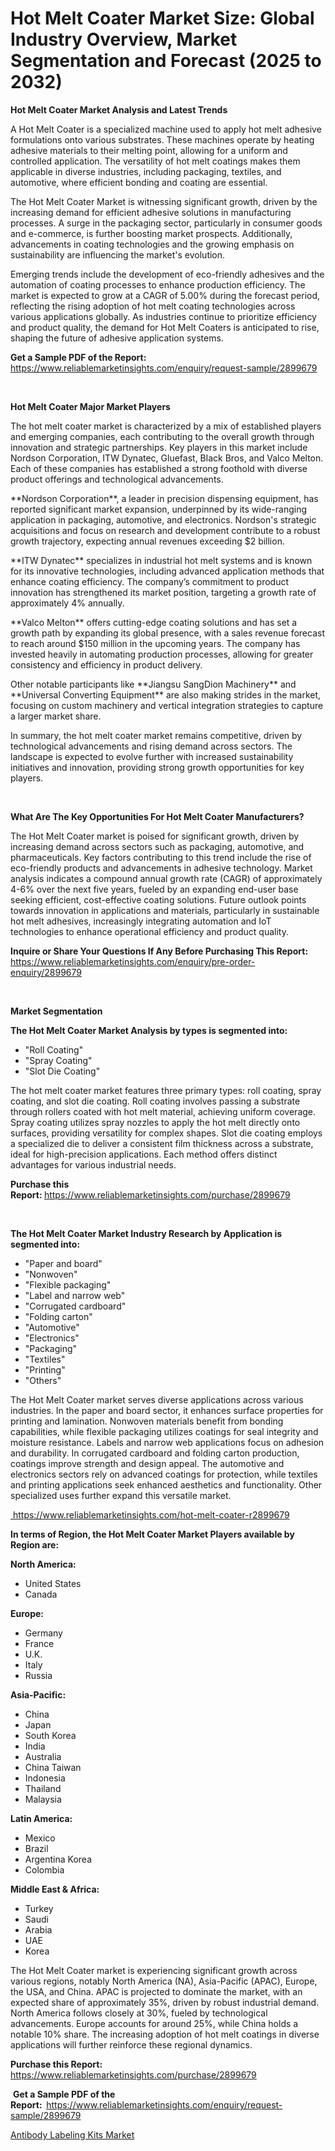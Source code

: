 <p><h1>Hot Melt Coater Market Size: Global Industry Overview, Market Segmentation and Forecast (2025 to 2032)</h1></p><p><strong>Hot Melt Coater Market Analysis and Latest Trends</strong></p>
<p><p>A Hot Melt Coater is a specialized machine used to apply hot melt adhesive formulations onto various substrates. These machines operate by heating adhesive materials to their melting point, allowing for a uniform and controlled application. The versatility of hot melt coatings makes them applicable in diverse industries, including packaging, textiles, and automotive, where efficient bonding and coating are essential. </p><p>The Hot Melt Coater Market is witnessing significant growth, driven by the increasing demand for efficient adhesive solutions in manufacturing processes. A surge in the packaging sector, particularly in consumer goods and e-commerce, is further boosting market prospects. Additionally, advancements in coating technologies and the growing emphasis on sustainability are influencing the market's evolution.</p><p>Emerging trends include the development of eco-friendly adhesives and the automation of coating processes to enhance production efficiency. The market is expected to grow at a CAGR of 5.00% during the forecast period, reflecting the rising adoption of hot melt coating technologies across various applications globally. As industries continue to prioritize efficiency and product quality, the demand for Hot Melt Coaters is anticipated to rise, shaping the future of adhesive application systems.</p></p>
<p><strong>Get a Sample PDF of the Report:&nbsp;</strong> <a href="https://www.reliablemarketinsights.com/enquiry/request-sample/2899679?utm_campaign=2639&utm_medium=2&utm_source=Github&utm_content=ia&utm_term=16032025&utm_id=hot-melt-coater">https://www.reliablemarketinsights.com/enquiry/request-sample/2899679</a></p>
<p>&nbsp;</p>
<p><strong>Hot Melt Coater Major Market Players</strong></p>
<p><p>The hot melt coater market is characterized by a mix of established players and emerging companies, each contributing to the overall growth through innovation and strategic partnerships. Key players in this market include Nordson Corporation, ITW Dynatec, Gluefast, Black Bros, and Valco Melton. Each of these companies has established a strong foothold with diverse product offerings and technological advancements.</p><p>**Nordson Corporation**, a leader in precision dispensing equipment, has reported significant market expansion, underpinned by its wide-ranging application in packaging, automotive, and electronics. Nordson's strategic acquisitions and focus on research and development contribute to a robust growth trajectory, expecting annual revenues exceeding $2 billion.</p><p>**ITW Dynatec** specializes in industrial hot melt systems and is known for its innovative technologies, including advanced application methods that enhance coating efficiency. The company’s commitment to product innovation has strengthened its market position, targeting a growth rate of approximately 4% annually.</p><p>**Valco Melton** offers cutting-edge coating solutions and has set a growth path by expanding its global presence, with a sales revenue forecast to reach around $150 million in the upcoming years. The company has invested heavily in automating production processes, allowing for greater consistency and efficiency in product delivery.</p><p>Other notable participants like **Jiangsu SangDion Machinery** and **Universal Converting Equipment** are also making strides in the market, focusing on custom machinery and vertical integration strategies to capture a larger market share.</p><p>In summary, the hot melt coater market remains competitive, driven by technological advancements and rising demand across sectors. The landscape is expected to evolve further with increased sustainability initiatives and innovation, providing strong growth opportunities for key players.</p></p>
<p>&nbsp;</p>
<p><strong>What Are The Key Opportunities For Hot Melt Coater Manufacturers?</strong></p>
<p><p>The Hot Melt Coater market is poised for significant growth, driven by increasing demand across sectors such as packaging, automotive, and pharmaceuticals. Key factors contributing to this trend include the rise of eco-friendly products and advancements in adhesive technology. Market analysis indicates a compound annual growth rate (CAGR) of approximately 4-6% over the next five years, fueled by an expanding end-user base seeking efficient, cost-effective coating solutions. Future outlook points towards innovation in applications and materials, particularly in sustainable hot melt adhesives, increasingly integrating automation and IoT technologies to enhance operational efficiency and product quality.</p></p>
<p><strong>Inquire or Share Your Questions If Any Before Purchasing This Report:</strong> <a href="https://www.reliablemarketinsights.com/enquiry/pre-order-enquiry/2899679?utm_campaign=2639&utm_medium=2&utm_source=Github&utm_content=ia&utm_term=16032025&utm_id=hot-melt-coater">https://www.reliablemarketinsights.com/enquiry/pre-order-enquiry/2899679</a></p>
<p>&nbsp;</p>
<p><strong>Market Segmentation</strong></p>
<p><strong>The Hot Melt Coater Market Analysis by types is segmented into:</strong></p>
<p><ul><li>"Roll Coating"</li><li>"Spray Coating"</li><li>"Slot Die Coating"</li></ul></p>
<p><p>The hot melt coater market features three primary types: roll coating, spray coating, and slot die coating. Roll coating involves passing a substrate through rollers coated with hot melt material, achieving uniform coverage. Spray coating utilizes spray nozzles to apply the hot melt directly onto surfaces, providing versatility for complex shapes. Slot die coating employs a specialized die to deliver a consistent film thickness across a substrate, ideal for high-precision applications. Each method offers distinct advantages for various industrial needs.</p></p>
<p><strong>Purchase this Report:&nbsp;</strong><a href="https://www.reliablemarketinsights.com/purchase/2899679?utm_campaign=2639&utm_medium=2&utm_source=Github&utm_content=ia&utm_term=16032025&utm_id=hot-melt-coater">https://www.reliablemarketinsights.com/purchase/2899679</a></p>
<p>&nbsp;</p>
<p><strong>The Hot Melt Coater Market Industry Research by Application is segmented into:</strong></p>
<p><ul><li>"Paper and board"</li><li>"Nonwoven"</li><li>"Flexible packaging"</li><li>"Label and narrow web"</li><li>"Corrugated cardboard"</li><li>"Folding carton"</li><li>"Automotive"</li><li>"Electronics"</li><li>"Packaging"</li><li>"Textiles"</li><li>"Printing"</li><li>"Others"</li></ul></p>
<p><p>The Hot Melt Coater market serves diverse applications across various industries. In the paper and board sector, it enhances surface properties for printing and lamination. Nonwoven materials benefit from bonding capabilities, while flexible packaging utilizes coatings for seal integrity and moisture resistance. Labels and narrow web applications focus on adhesion and durability. In corrugated cardboard and folding carton production, coatings improve strength and design appeal. The automotive and electronics sectors rely on advanced coatings for protection, while textiles and printing applications seek enhanced aesthetics and functionality. Other specialized uses further expand this versatile market.</p></p>
<p><a href="https://www.reliablemarketinsights.com/hot-melt-coater-r2899679?utm_campaign=2639&utm_medium=2&utm_source=Github&utm_content=ia&utm_term=16032025&utm_id=hot-melt-coater">&nbsp;https://www.reliablemarketinsights.com/hot-melt-coater-r2899679</a></p>
<p><strong>In terms of Region, the Hot Melt Coater Market Players available by Region are:</strong></p>
<p>
    <p> <strong> North America: </strong>
        <ul>
            <li>United States</li>
            <li>Canada</li>
        </ul>
        </p> 
    <p> <strong> Europe: </strong>
        <ul>
            <li>Germany</li>
            <li>France</li>
            <li>U.K.</li>
            <li>Italy</li>
            <li>Russia</li>
        </ul>
        </p> 
    <p> <strong> Asia-Pacific: </strong>
        <ul>
            <li>China</li>
            <li>Japan</li>
            <li>South Korea</li>
            <li>India</li>
            <li>Australia</li>
            <li>China Taiwan</li>
            <li>Indonesia</li>
            <li>Thailand</li>
            <li>Malaysia</li>
        </ul>
        </p> 
    <p> <strong> Latin America: </strong>
        <ul>
            <li>Mexico</li>
            <li>Brazil</li>
            <li>Argentina Korea</li>
            <li>Colombia</li>
        </ul>
        </p> 
    <p> <strong> Middle East & Africa: </strong>
        <ul>
            <li>Turkey</li>
            <li>Saudi</li>
            <li>Arabia</li>
            <li>UAE</li>
            <li>Korea</li>
        </ul>
    </p>
    </p>
<p><p>The Hot Melt Coater market is experiencing significant growth across various regions, notably North America (NA), Asia-Pacific (APAC), Europe, the USA, and China. APAC is projected to dominate the market, with an expected share of approximately 35%, driven by robust industrial demand. North America follows closely at 30%, fueled by technological advancements. Europe accounts for around 25%, while China holds a notable 10% share. The increasing adoption of hot melt coatings in diverse applications will further reinforce these regional dynamics.</p></p>
<p><strong>Purchase this Report: </strong><a href="https://www.reliablemarketinsights.com/purchase/2899679?utm_campaign=2639&utm_medium=2&utm_source=Github&utm_content=ia&utm_term=16032025&utm_id=hot-melt-coater">https://www.reliablemarketinsights.com/purchase/2899679</a></p>
<p>&nbsp;<strong>Get a Sample PDF of the Report:&nbsp;&nbsp;</strong><a href="https://www.reliablemarketinsights.com/enquiry/request-sample/2899679?utm_campaign=2639&utm_medium=2&utm_source=Github&utm_content=ia&utm_term=16032025&utm_id=hot-melt-coater">https://www.reliablemarketinsights.com/enquiry/request-sample/2899679</a></p>
<p><strong></strong></p>
<p><p><a href="https://github.com/akaalahk/Market-Research-Report-List-1/blob/main/antibody-labeling-kits-market.md?utm_campaign=2639&utm_medium=2&utm_source=Github&utm_content=ia&utm_term=16032025&utm_id=hot-melt-coater">Antibody Labeling Kits Market</a></p></p>